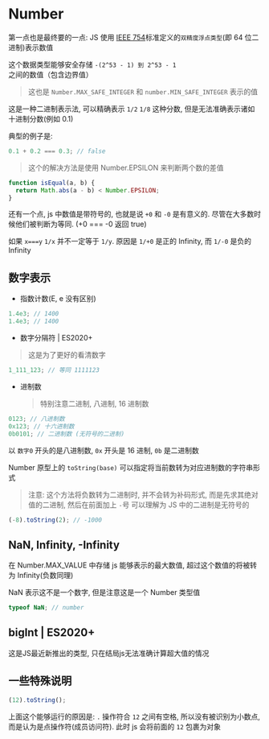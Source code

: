 # Number

第一点也是最终要的一点: JS 使用 [IEEE 754](https://en.wikipedia.org/wiki/Floating-point_arithmetic)标准定义的`双精度浮点类型`(即 64 位二进制)表示数值

这个数据类型能够安全存储 `-(2^53 - 1) 到 2^53 - 1` 之间的数值（包含边界值）

> 这也是 `Number.MAX_SAFE_INTEGER` 和 `number.MIN_SAFE_INTEGER` 表示的值

这是一种二进制表示法, 可以精确表示 `1/2` `1/8` 这种分数, 但是无法准确表示诸如十进制分数(例如 0.1)

典型的例子是:

```js
0.1 + 0.2 === 0.3; // false
```

> 这个的解决方法是使用 Number.EPSILON 来判断两个数的差值

```js
function isEqual(a, b) {
  return Math.abs(a - b) < Number.EPSILON;
}
```

还有一个点, js 中数值是带符号的, 也就是说 `+0` 和 `-0` 是有意义的. 尽管在大多数时候他们被判断为等同. (+0 === -0 返回 true)

如果 `x===y` `1/x` 并不一定等于 `1/y`. 原因是 `1/+0` 是正的 Infinity, 而 `1/-0` 是负的 Infinity

## 数字表示

- 指数计数(E, e 没有区别)

```js
1.4e3; // 1400
1.4e3; // 1400
```

- 数字分隔符 | ES2020+

> 这是为了更好的看清数字

```js
1_111_123; // 等同 1111123
```

- 进制数
  > 特别注意二进制, 八进制, 16 进制数

```js
0123; // 八进制数
0x123; // 十六进制数
0b0101; // 二进制数 (无符号的二进制)
```

以 `数字0` 开头的是八进制数, `0x` 开头是 16 进制, `0b` 是二进制数

Number 原型上的 `toString(base)` 可以指定将当前数转为对应进制数的字符串形式

> 注意: 这个方法将负数转为二进制时, 并不会转为补码形式, 而是先求其绝对值的二进制, 然后在前面加上 `-`号
> 可以理解为 JS 中的二进制是无符号的

```js
(-8).toString(2); // -1000
```

## NaN, Infinity, -Infinity

在 Number.MAX_VALUE 中存储 js 能够表示的最大数值, 超过这个数值的将被转为 Infinity(负数同理)

NaN 表示这不是一个数字, 但是注意这是一个 Number 类型值

```js
typeof NaN; // number
```

## bigInt | ES2020+

这是JS最近新推出的类型, 只在结局js无法准确计算超大值的情况


## 一些特殊说明

```js
(12).toString();
```

上面这个能够运行的原因是: `.` 操作符合 `12` 之间有空格, 所以没有被识别为小数点, 而是认为是点操作符(成员访问符). 此时 js 会将前面的 `12` 包裹为对象
